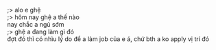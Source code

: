 ;> alo e ghệ<br>
;> hôm nay ghệ a thế nào<br>
nay chắc a ngủ sớm<br>
;> ghệ a đang làm gì đó<br>
đợt đó thì có nhìu lý do để a làm job của e á, chứ bth a ko apply vị trí đó
